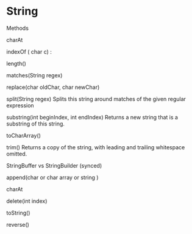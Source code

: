 # String	

Methods

charAt

indexOf ( char c)  :

length()

matches(String regex)

replace(char oldChar, char newChar)



split(String regex)
Splits this string around matches of the given regular expression



substring(int beginIndex, int endIndex)
Returns a new string that is a substring of this string.



toCharArray()



trim()
Returns a copy of the string, with leading and trailing whitespace omitted.



StringBuffer vs StringBuilder (synced)

append(char or char array or string )

charAt

delete(int index)

toString()

reverse()